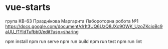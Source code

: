 # vue-starts
група КВ-63
Празднікова Маргарита 
Лабороторна робота №1 https://docs.google.com/document/d/1t3UQ6UzQ8JXc9OWK_UzoZKcioBc9aUU_f1YldTufbb0/edit?usp=sharing

npm install
npm run serve
npm run build
npm run test
npm run lint
